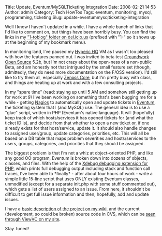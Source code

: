 Title: Update, Eventum/MySQLTicketing Integration
Date: 2008-02-21 14:53
Author: admin
Category: Tech HowTos
Tags: eventum, monitoring, mysql, programming, ticketing
Slug: update-eventummysqlticketing-integration

Well I know I haven't updated in a while. I have a whole bunch of links
that I'd like to comment on, but things have been horribly busy. You can
find the links in my ["1-toblog" folder on
del.icio.us](http://del.icio.us/jantman/1-toblog) (prefixed with "1-" so
it shows up at the beginning of my bookmark menu).

In monitoring land, I've paused my [Hyperic
HQ](http://www.hyperic.com/products/hq_oss.html) VM as I wasn't too
pleased with how the features panned out. I was invited to beta test
[Groundwork Open Source](http://www.groundworkopensource.com/) 5.2b, but
I'm not crazy about the open-ness of a non-public Beta, and am honestly
not that intrigued by the small feature set (though, admittedly, they do
need more documentation on the F/OSS version). I'd still like to try
them all, especially [Zenoss Core](http://www.zenoss.com/product/core),
but I'm pretty busy with class, and things are heating up at work and
with a few consulting projects.

In my "spare time" (read: staying up until 5 AM and somehow still
getting up for work at 9) I've been working on something that's been
bugging me for a while - getting [Nagios](http://www.nagios.org/) to
automatically open and update tickets in
[Eventum](http://eventum.mysql.org), the ticketing system that I (and
MySQL) use. The general idea is to use a "glue" script, written in PHP
(Eventum's native language). It will (hopefully) keep track of which
hosts/services it has opened tickets for (and what the ticket ID is),
and decide from that whether to open a new ticket or, if one already
exists for that host/service, update it. It should also handle changes
to assigned user/group, update categories, priorities, etc. This will
all be based on a DB table that maps problem severities and
hosts/services to the users, groups, categories, and priorities that
they should be assigned.

The biggest problem is that I'm not a whiz at object-oriented PHP, and
like any good OO program, Eventum is broken down into dozens of objects,
classes, and files. With the help of the [Xdebug debugging extension for
PHP](http://xdebug.org/), which prints full debugging output including
stack and function call traces, I've been able to \*finally\* - after
about four hours of work - write a simple little 15-line script that
uses ONLY existing Eventum classes, unmodified (except for a separate
init.php with some stuff commented out), which gets a list of users
assigned to an issue. From here, it shouldn't be difficult to get full
issue information and then, hopefully, add and update issues.

I have a [basic description of the project on my
wiki](http://www.jasonantman.com/wiki/index.php/Monitoring_Ticketing),
and the current (development, so could be broken) source code in CVS,
which can be [seen through ViewVC on my
site](http://cvs.jasonantman.com/cvs/Eventum-Nagios/).

Stay Tuned!
